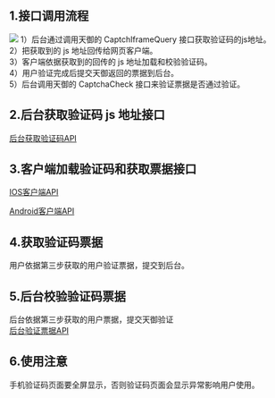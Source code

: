 ## 1.接口调用流程 ##
![](http://imgcache.tce.fsphere.cn/image/mc.qcloudimg.com/static/img/2db4947e1315ffb60e25183050fa55ba/image.jpg)
1）后台通过调用天御的 CaptchIframeQuery 接口获取验证码的js地址。 <br> 2）把获取到的 js 地址回传给网页客户端。<br> 3）客户端依据获取到的回传的 js 地址加载和校验验证码。<br> 4）用户验证完成后提交天御返回的票据到后台。<br> 5）后台调用天御的 CaptchaCheck 接口来验证票据是否通过验证。

## 2.后台获取验证码 js 地址接口 ##
[后台获取验证码API](http://tce.fsphere.cn/document/product/295/6620)

## 3.客户端加载验证码和获取票据接口 ##
[IOS客户端API](http://tce.fsphere.cn/document/product/295/2898)

[Android客户端API](http://tce.fsphere.cn/document/product/295/2897)

## 4.获取验证码票据
用户依据第三步获取的用户验证票据，提交到后台。

## 5.后台校验验证码票据
后台依据第三步获取的用户票据，提交天御验证
<br>[后台验证票据API](http://tce.fsphere.cn/document/product/295/6619)

## 6.使用注意
手机验证码页面要全屏显示，否则验证码页面会显示异常影响用户使用。

